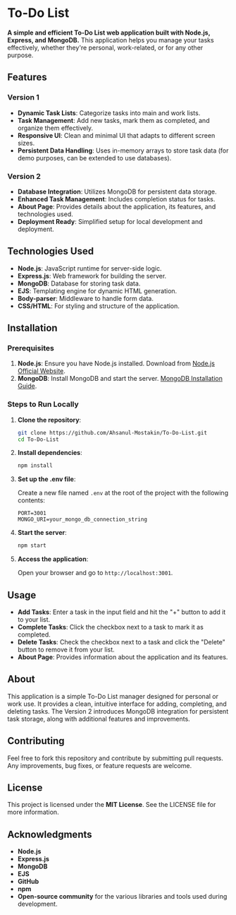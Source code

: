 # To-Do List

**A simple and efficient To-Do List web application built with Node.js, Express, and MongoDB.** This application helps you manage your tasks effectively, whether they're personal, work-related, or for any other purpose.

## Features

### Version 1

- **Dynamic Task Lists**: Categorize tasks into main and work lists.
- **Task Management**: Add new tasks, mark them as completed, and organize them effectively.
- **Responsive UI**: Clean and minimal UI that adapts to different screen sizes.
- **Persistent Data Handling**: Uses in-memory arrays to store task data (for demo purposes, can be extended to use databases).

### Version 2

- **Database Integration**: Utilizes MongoDB for persistent data storage.
- **Enhanced Task Management**: Includes completion status for tasks.
- **About Page**: Provides details about the application, its features, and technologies used.
- **Deployment Ready**: Simplified setup for local development and deployment.

## Technologies Used

- **Node.js**: JavaScript runtime for server-side logic.
- **Express.js**: Web framework for building the server.
- **MongoDB**: Database for storing task data.
- **EJS**: Templating engine for dynamic HTML generation.
- **Body-parser**: Middleware to handle form data.
- **CSS/HTML**: For styling and structure of the application.

## Installation

### Prerequisites

1. **Node.js**: Ensure you have Node.js installed. Download from [Node.js Official Website](https://nodejs.org/).
2. **MongoDB**: Install MongoDB and start the server. [MongoDB Installation Guide](https://www.mongodb.com/try/download/community).

### Steps to Run Locally

1. **Clone the repository**:

    ```bash
    git clone https://github.com/Ahsanul-Mostakin/To-Do-List.git
    cd To-Do-List
    ```

2. **Install dependencies**:

    ```bash
    npm install
    ```

3. **Set up the .env file**:

    Create a new file named `.env` at the root of the project with the following contents:

    ```env
    PORT=3001
    MONGO_URI=your_mongo_db_connection_string
    ```

4. **Start the server**:

    ```bash
    npm start
    ```

5. **Access the application**:

    Open your browser and go to `http://localhost:3001`.

## Usage

- **Add Tasks**: Enter a task in the input field and hit the "+" button to add it to your list.
- **Complete Tasks**: Click the checkbox next to a task to mark it as completed.
- **Delete Tasks**: Check the checkbox next to a task and click the "Delete" button to remove it from your list.
- **About Page**: Provides information about the application and its features.

## About

This application is a simple To-Do List manager designed for personal or work use. It provides a clean, intuitive interface for adding, completing, and deleting tasks. The Version 2 introduces MongoDB integration for persistent task storage, along with additional features and improvements.

## Contributing

Feel free to fork this repository and contribute by submitting pull requests. Any improvements, bug fixes, or feature requests are welcome.

## License

This project is licensed under the **MIT License**. See the LICENSE file for more information.

## Acknowledgments

- **Node.js**
- **Express.js**
- **MongoDB**
- **EJS**
- **GitHub**
- **npm**
- **Open-source community** for the various libraries and tools used during development.
